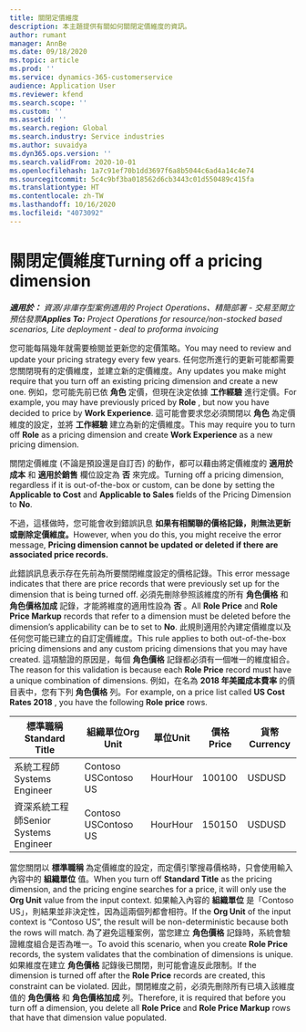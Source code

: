 ```yaml
---
title: 關閉定價維度
description: 本主題提供有關如何關閉定價維度的資訊。
author: rumant
manager: AnnBe
ms.date: 09/18/2020
ms.topic: article
ms.prod: ''
ms.service: dynamics-365-customerservice
audience: Application User
ms.reviewer: kfend
ms.search.scope: ''
ms.custom: ''
ms.assetid: ''
ms.search.region: Global
ms.search.industry: Service industries
ms.author: suvaidya
ms.dyn365.ops.version: ''
ms.search.validFrom: 2020-10-01
ms.openlocfilehash: 1a7c91ef70b1dd3697f6a8b5044c6ad4a14c4e74
ms.sourcegitcommit: 5c4c9bf3ba018562d6cb3443c01d550489c415fa
ms.translationtype: HT
ms.contentlocale: zh-TW
ms.lasthandoff: 10/16/2020
ms.locfileid: "4073092"
---
```

# <a name="turning-off-a-pricing-dimension"></a><span data-ttu-id="735bc-103">關閉定價維度</span><span class="sxs-lookup"><span data-stu-id="735bc-103">Turning off a pricing dimension</span></span>

<span data-ttu-id="735bc-104">_**適用於：** 資源/非庫存型案例適用的 Project Operations、精簡部署 - 交易至開立預估發票_</span><span class="sxs-lookup"><span data-stu-id="735bc-104">_**Applies To:** Project Operations for resource/non-stocked based scenarios, Lite deployment - deal to proforma invoicing_</span></span>

<span data-ttu-id="735bc-105">您可能每隔幾年就需要檢閱並更新您的定價策略。</span><span class="sxs-lookup"><span data-stu-id="735bc-105">You may need to review and update your pricing strategy every few years.</span></span> <span data-ttu-id="735bc-106">任何您所進行的更新可能都需要您關閉現有的定價維度，並建立新的定價維度。</span><span class="sxs-lookup"><span data-stu-id="735bc-106">Any updates you make might require that you turn off an existing pricing dimension and create a new one.</span></span> <span data-ttu-id="735bc-107">例如，您可能先前已依 **角色** 定價，但現在決定依據 **工作經驗** 進行定價。</span><span class="sxs-lookup"><span data-stu-id="735bc-107">For example, you may have previously priced by **Role** , but now you have decided to price by **Work Experience**.</span></span> <span data-ttu-id="735bc-108">這可能會要求您必須關閉以 **角色** 為定價維度的設定，並將 **工作經驗** 建立為新的定價維度。</span><span class="sxs-lookup"><span data-stu-id="735bc-108">This may require you to turn off **Role** as a pricing dimension and create **Work Experience** as a new pricing dimension.</span></span> 

<span data-ttu-id="735bc-109">關閉定價維度 (不論是預設還是自訂否) 的動作，都可以藉由將定價維度的 **適用於成本** 和 **適用於銷售** 欄位設定為 **否** 來完成。</span><span class="sxs-lookup"><span data-stu-id="735bc-109">Turning off a pricing dimension, regardless if it is out-of-the-box or custom, can be done by setting the **Applicable to Cost** and **Applicable to Sales** fields of the Pricing Dimension to **No**.</span></span>

<span data-ttu-id="735bc-110">不過，這樣做時，您可能會收到錯誤訊息 **如果有相關聯的價格記錄，則無法更新或刪除定價維度。**</span><span class="sxs-lookup"><span data-stu-id="735bc-110">However, when you do this, you might receive the error message, **Pricing dimension cannot be updated or deleted if there are associated price records.**</span></span>

<span data-ttu-id="735bc-111">此錯誤訊息表示存在先前為所要關閉維度設定的價格記錄。</span><span class="sxs-lookup"><span data-stu-id="735bc-111">This error message indicates that there are price records that were previously set up for the dimension that is being turned off.</span></span> <span data-ttu-id="735bc-112">必須先刪除參照該維度的所有 **角色價格** 和 **角色價格加成** 記錄，才能將維度的適用性設為 **否** 。</span><span class="sxs-lookup"><span data-stu-id="735bc-112">All **Role Price** and **Role Price Markup** records that refer to a dimension must be deleted before the dimension’s applicability can be to set to **No**.</span></span> <span data-ttu-id="735bc-113">此規則適用於內建定價維度以及任何您可能已建立的自訂定價維度。</span><span class="sxs-lookup"><span data-stu-id="735bc-113">This rule applies to both out-of-the-box pricing dimensions and any custom pricing dimensions that you may have created.</span></span> <span data-ttu-id="735bc-114">這項驗證的原因是，每個 **角色價格** 記錄都必須有一個唯一的維度組合。</span><span class="sxs-lookup"><span data-stu-id="735bc-114">The reason for this validation is because each **Role Price** record must have a unique combination of dimensions.</span></span> <span data-ttu-id="735bc-115">例如，在名為 **2018 年美國成本費率** 的價目表中，您有下列 **角色價格** 列。</span><span class="sxs-lookup"><span data-stu-id="735bc-115">For example, on a price list called **US Cost Rates 2018** , you have the following **Role price** rows.</span></span> 

| <span data-ttu-id="735bc-116">標準職稱</span><span class="sxs-lookup"><span data-stu-id="735bc-116">Standard Title</span></span>         | <span data-ttu-id="735bc-117">組織單位</span><span class="sxs-lookup"><span data-stu-id="735bc-117">Org Unit</span></span>    |<span data-ttu-id="735bc-118">單位</span><span class="sxs-lookup"><span data-stu-id="735bc-118">Unit</span></span>   |<span data-ttu-id="735bc-119">價格</span><span class="sxs-lookup"><span data-stu-id="735bc-119">Price</span></span>  |<span data-ttu-id="735bc-120">貨幣</span><span class="sxs-lookup"><span data-stu-id="735bc-120">Currency</span></span>  |
| -----------------------|-------------|-------|-------|----------|
| <span data-ttu-id="735bc-121">系統工程師</span><span class="sxs-lookup"><span data-stu-id="735bc-121">Systems Engineer</span></span>|<span data-ttu-id="735bc-122">Contoso US</span><span class="sxs-lookup"><span data-stu-id="735bc-122">Contoso US</span></span>|<span data-ttu-id="735bc-123">Hour</span><span class="sxs-lookup"><span data-stu-id="735bc-123">Hour</span></span>| <span data-ttu-id="735bc-124">100</span><span class="sxs-lookup"><span data-stu-id="735bc-124">100</span></span>|<span data-ttu-id="735bc-125">USD</span><span class="sxs-lookup"><span data-stu-id="735bc-125">USD</span></span>|
| <span data-ttu-id="735bc-126">資深系統工程師</span><span class="sxs-lookup"><span data-stu-id="735bc-126">Senior Systems Engineer</span></span>|<span data-ttu-id="735bc-127">Contoso US</span><span class="sxs-lookup"><span data-stu-id="735bc-127">Contoso US</span></span>|<span data-ttu-id="735bc-128">Hour</span><span class="sxs-lookup"><span data-stu-id="735bc-128">Hour</span></span>| <span data-ttu-id="735bc-129">150</span><span class="sxs-lookup"><span data-stu-id="735bc-129">150</span></span>| <span data-ttu-id="735bc-130">USD</span><span class="sxs-lookup"><span data-stu-id="735bc-130">USD</span></span>|


<span data-ttu-id="735bc-131">當您關閉以 **標準職稱** 為定價維度的設定，而定價引擎搜尋價格時，只會使用輸入內容中的 **組織單位** 值。</span><span class="sxs-lookup"><span data-stu-id="735bc-131">When you turn off **Standard Title** as the pricing dimension, and the pricing engine searches for a price, it will only use the **Org Unit** value from the input context.</span></span> <span data-ttu-id="735bc-132">如果輸入內容的 **組織單位** 是「Contoso US」，則結果並非決定性，因為這兩個列都會相符。</span><span class="sxs-lookup"><span data-stu-id="735bc-132">If the **Org Unit** of the input context is “Contoso US”, the result will be non-deterministic because both the rows will match.</span></span> <span data-ttu-id="735bc-133">為了避免這種案例，當您建立 **角色價格** 記錄時，系統會驗證維度組合是否為唯一。</span><span class="sxs-lookup"><span data-stu-id="735bc-133">To avoid this scenario, when you create **Role Price** records, the system validates that the combination of dimensions is unique.</span></span> <span data-ttu-id="735bc-134">如果維度在建立 **角色價格** 記錄後已關閉，則可能會違反此限制。</span><span class="sxs-lookup"><span data-stu-id="735bc-134">If the dimension is turned off after the **Role Price** records are created, this constraint can be violated.</span></span> <span data-ttu-id="735bc-135">因此，關閉維度之前，必須先刪除所有已填入該維度值的 **角色價格** 和 **角色價格加成** 列。</span><span class="sxs-lookup"><span data-stu-id="735bc-135">Therefore, it is required that before you turn off a dimension, you delete all **Role Price** and **Role Price Markup** rows that have that dimension value populated.</span></span>

